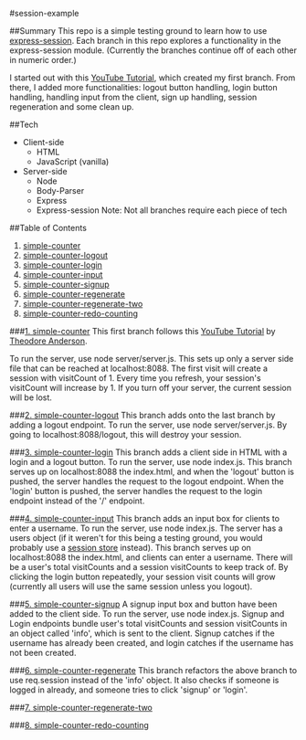 #session-example

##Summary
This repo is a simple testing ground to learn how to use [express-session](https://www.npmjs.com/package/express-session). Each branch in this repo explores a functionality in the express-session module. (Currently the branches continue off of each other in numeric order.)

I started out with this [YouTube Tutorial](https://youtu.be/yaeD7OCIzOg), which created my first branch. From there, I added more functionalities: logout button handling, login button handling, handling input from the client, sign up handling, session regeneration and some clean up.

##Tech
* Client-side
  * HTML
  * JavaScript (vanilla)
* Server-side
  * Node
  * Body-Parser
  * Express
  * Express-session
Note: Not all branches require each piece of tech

##Table of Contents
1. [simple-counter](#1.-simple-counter)
2. [simple-counter-logout](#2.-simple-counter-logout)
3. [simple-counter-login](#3.-simple-counter-login)
4. [simple-counter-input](#4.-simple-counter-input)
5. [simple-counter-signup](#5.-simple-counter-signup)
6. [simple-counter-regenerate](#6.-simple-counter-regenerate)
7. [simple-counter-regenerate-two](#7.-simple-counter-regenerate-two)
8. [simple-counter-redo-counting](#8.-simple-counter-redo-counting)

###[1. simple-counter](https://github.com/Zhusufeng/session-example/tree/simple-counter)
This first branch follows this [YouTube Tutorial](https://youtu.be/yaeD7OCIzOg) by [Theodore Anderson](https://thejavascriptchronicles.com).

To run the server, use node server/server.js. This sets up only a server side file that can be reached at localhost:8088. The first visit will create a session with visitCount of 1. Every time you refresh, your session's visitCount will increase by 1. If you turn off your server, the current session will be lost. 

###[2. simple-counter-logout](https://github.com/Zhusufeng/session-example/tree/simple-counter-logout)
This branch adds onto the last branch by adding a logout endpoint. To run the server, use node server/server.js. By going to localhost:8088/logout, this will destroy your session.

###[3. simple-counter-login](https://github.com/Zhusufeng/session-example/tree/simple-counter-login)
This branch adds a client side in HTML with a login and a logout button. To run the server, use node index.js. This branch serves up on localhost:8088 the index.html, and when the 'logout' button is pushed, the server handles the request to the logout endpoint. When the 'login' button is pushed, the server handles the request to the login endpoint instead of the '/' endpoint.

###[4. simple-counter-input](https://github.com/Zhusufeng/session-example/tree/simple-counter-input)
This branch adds an input box for clients to enter a username. To run the server, use node index.js. The server has a users object (if it weren't for this being a testing ground, you would probably use a [session store](https://www.npmjs.com/package/express-session#compatible-session-stores) instead). This branch serves up on localhost:8088 the index.html, and clients can enter a username. There will be a user's total visitCounts and a session visitCounts to keep track of. By clicking the login button repeatedly, your session visit counts will grow (currently all users will use the same session unless you logout).

###[5. simple-counter-signup](https://github.com/Zhusufeng/session-example/tree/simple-counter-signup)
A signup input box and button have been added to the client side. To run the server, use node index.js. Signup and Login endpoints bundle user's total visitCounts and session visitCounts in an object called 'info', which is sent to the client. Signup catches if the username has already been created, and login catches if the username has not been created.

###[6. simple-counter-regenerate](https://github.com/Zhusufeng/session-example/tree/simple-counter-regenerate)
This branch refactors the above branch to use req.session instead of the 'info' object. It also checks if someone is logged in already, and someone tries to click 'signup' or 'login'.

###[7. simple-counter-regenerate-two](https://github.com/Zhusufeng/session-example/tree/simple-counter-regenerate-two)

###[8. simple-counter-redo-counting](https://github.com/Zhusufeng/session-example/tree/simple-counter-redo-counting)